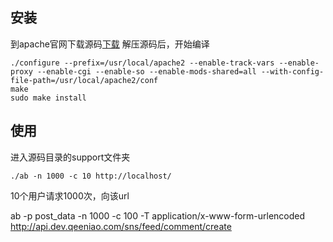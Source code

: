 ## 安装

到apache官网下载源码[下载](http://httpd.apache.org/download.cgi)
解压源码后，开始编译

    ./configure --prefix=/usr/local/apache2 --enable-track-vars --enable-proxy --enable-cgi --enable-so --enable-mods-shared=all --with-config-file-path=/usr/local/apache2/conf
    make
    sudo make install
    
## 使用

进入源码目录的support文件夹

    ./ab -n 1000 -c 10 http://localhost/
    
10个用户请求1000次，向该url


ab -p post_data -n 1000 -c 100 -T application/x-www-form-urlencoded  http://api.dev.qeeniao.com/sns/feed/comment/create